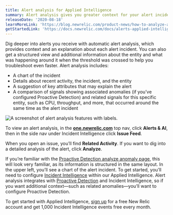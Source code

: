 ```yaml
---
title: Alert analysis for Applied Intelligence
summary: Alert analysis gives you greater context for your alert incidents and notifications.
releaseDate: '2020-08-18'
learnMoreLink: 'https://blog.newrelic.com/product-news/how-to-analyze-alert-violations/'
getStartedLink: 'https://docs.newrelic.com/docs/alerts-applied-intelligence/applied-intelligence'
---
```


Dig deeper into alerts you receive with automatic alert analysis, which provides context and an explanation about each alert incident. You can also get a structured view and additional information about the entity and what was happening around it when the threshold was crossed to help you troubleshoot even faster. Alert analysis includes:

- A chart of the incident
- Details about recent activity, the incident, and the entity
- A suggestion of key attributes that may explain the alert
- A comparison of signals showing associated anomalies (if you’ve configured Proactive Detection) and related signals for this specific entity, such as CPU, throughput, and more, that occurred around the same time as the alert incident

![A screenshot of alert analysis features with labels.](/images/alert-analysis-details.webp 'A screenshot of alert analysis features with labels.')

To view an alert analysis, in the **[one.newrelic.com](https://one.newrelic.com/all-capabilities)** top nav, click **Alerts & AI**, then in the side nav under Incident Intelligence click **Issue Feed**.

When you open an issue, you’ll find **Related Activity**. If you want to dig into a detailed analysis of the alert, click **Analyze**.

If you’re familiar with the [Proactive Detection analyze anomaly page](https://blog.newrelic.com/product-news/new-capabilities-proactive-detection/), this will look very familiar, as its information is structured in the same layout. In the upper left, you’ll see a chart of the alert incident. To get started, you’ll need to configure [Incident Intelligence](/docs/alerts-applied-intelligence/applied-intelligence/incident-intelligence/get-started-incident-intelligence) within our Applied Intelligence. Alert analysis integrates with [Proactive Detection](/docs/alerts-applied-intelligence/applied-intelligence/proactive-detection/proactive-detection-applied-intelligence) and Incident Intelligence, so if you want additional context—such as related anomalies—you’ll want to configure Proactive Detection.

To get started with Applied Intelligence, [sign up](https://newrelic.com/signup) for a free New Relic account and get 1,000 Incident Intelligence events free every month.
